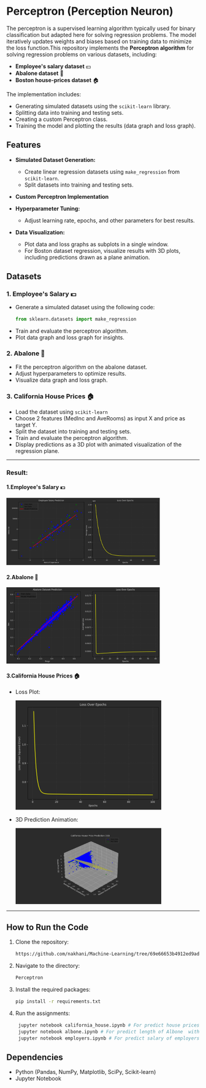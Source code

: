 # Perceptron (Perception Neuron)

The perceptron is a supervised learning algorithm typically used for binary classification but adapted here for solving regression problems. The model iteratively updates weights and biases based on training data to minimize the loss function.This repository implements the **Perceptron algorithm** for solving regression problems on various datasets, including:
- **Employee's salary dataset** 💵
- **Abalone dataset** 🐚
- **Boston house-prices dataset** 🏠

The implementation includes:
- Generating simulated datasets using the `scikit-learn` library.
- Splitting data into training and testing sets.
- Creating a custom Perceptron class.
- Training the model and plotting the results (data graph and loss graph).

## Features

- **Simulated Dataset Generation:** 
  - Create linear regression datasets using `make_regression` from `scikit-learn`.
  - Split datasets into training and testing sets.

- **Custom Perceptron Implementation** 

- **Hyperparameter Tuning:**
  - Adjust learning rate, epochs, and other parameters for best results.

- **Data Visualization:** 
  - Plot data and loss graphs as subplots in a single window.
  - For Boston dataset regression, visualize results with 3D plots, including predictions drawn as a plane animation.

## Datasets

### 1. Employee's Salary 💵
- Generate a simulated dataset using the following code:
  ```python
  from sklearn.datasets import make_regression
  ```
- Train and evaluate the perceptron algorithm.
- Plot data graph and loss graph for insights.

### 2. Abalone 🐚
- Fit the perceptron algorithm on the abalone dataset.
- Adjust hyperparameters to optimize results.
- Visualize data graph and loss graph.

### 3. California House Prices 🏠
- Load the dataset using `scikit-learn`
- Choose 2 features (MedInc and AveRooms) as input X and price as target Y.
- Split the dataset into training and testing sets.
- Train and evaluate the perceptron algorithm.
- Display predictions as a 3D plot with animated visualization of the regression plane.

---

### **Result:**

#### **1.Employee's Salary 💵**

  <img src = "Employee's salary/Figure_2.png" width = "400">

#### **2.Abalone 🐚**

  <img src = "Abalone/Figure_1.png" width = "400">

#### **3.California House Prices 🏠**

- Loss Plot:

  <img src = "California_house/Figure_1.png" width = "380">

- 3D Prediction Animation:
  
  <img src = "California_house/house_price_prediction.gif" width = "380">


---

## How to Run the Code
1. Clone the repository:
   ```sh
   https://github.com/nakhani/Machine-Learning/tree/69e66653b4912ed9ad991a678472959065e248a7/Perceptron
   ```

2. Navigate to the directory:
   ```sh
   Perceptron
   ```

3. Install the required packages:
   ```sh
   pip install -r requirements.txt
   ```

4. Run the assignments:

   ```sh
    jupyter notebook california_house.ipynb # For predict house prices in California with perceptron 
    jupyter notebook albone.ipynb # For predict length of Albone  with perceptron 
    jupyter notebook employers.ipynb # For predict salary of employers  with perceptron 
   ```

## Dependencies
- Python (Pandas, NumPy, Matplotlib, SciPy, Scikit-learn)
- Jupyter Notebook
